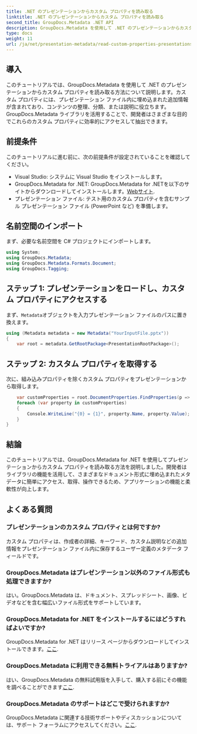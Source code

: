 ```yaml
---
title: .NET のプレゼンテーションからカスタム プロパティを読み取る
linktitle: .NET のプレゼンテーションからカスタム プロパティを読み取る
second_title: GroupDocs.Metadata .NET API
description: GroupDocs.Metadata を使用して .NET のプレゼンテーションからカスタム プロパティを読み取る方法を学習します。メタデータに効率的にアクセスして取得します。
type: docs
weight: 11
url: /ja/net/presentation-metadata/read-custom-properties-presentations/
---
```

## 導入
このチュートリアルでは、GroupDocs.Metadata を使用して .NET のプレゼンテーションからカスタム プロパティを読み取る方法について説明します。カスタム プロパティには、プレゼンテーション ファイル内に埋め込まれた追加情報が含まれており、コンテンツの整理、分類、または説明に役立ちます。GroupDocs.Metadata ライブラリを活用することで、開発者はさまざまな目的でこれらのカスタム プロパティに効率的にアクセスして抽出できます。
## 前提条件
このチュートリアルに進む前に、次の前提条件が設定されていることを確認してください。
- Visual Studio: システムに Visual Studio をインストールします。
-  GroupDocs.Metadata for .NET: GroupDocs.Metadata for .NETを以下のサイトからダウンロードしてインストールします。[Webサイト](https://releases.groupdocs.com/metadata/net/).
- プレゼンテーション ファイル: テスト用のカスタム プロパティを含むサンプル プレゼンテーション ファイル (PowerPoint など) を準備します。

## 名前空間のインポート
まず、必要な名前空間を C# プロジェクトにインポートします。
```csharp
using System;
using GroupDocs.Metadata;
using GroupDocs.Metadata.Formats.Document;
using GroupDocs.Tagging;
```
## ステップ 1: プレゼンテーションをロードし、カスタム プロパティにアクセスする
まず、`Metadata`オブジェクトを入力プレゼンテーション ファイルのパスに置き換えます。
```csharp
using (Metadata metadata = new Metadata("YourInputFile.pptx"))
{
    var root = metadata.GetRootPackage<PresentationRootPackage>();
```
## ステップ 2: カスタム プロパティを取得する
次に、組み込みプロパティを除くカスタム プロパティをプレゼンテーションから取得します。
```csharp
    var customProperties = root.DocumentProperties.FindProperties(p => !p.Tags.Contains(Tags.Document.BuiltIn));
    foreach (var property in customProperties)
    {
        Console.WriteLine("{0} = {1}", property.Name, property.Value);
    }
}
```

## 結論
このチュートリアルでは、GroupDocs.Metadata for .NET を使用してプレゼンテーションからカスタム プロパティを読み取る方法を説明しました。開発者はライブラリの機能を活用して、さまざまなドキュメント形式に埋め込まれたメタデータに簡単にアクセス、取得、操作できるため、アプリケーションの機能と柔軟性が向上します。

## よくある質問
### プレゼンテーションのカスタム プロパティとは何ですか?
カスタム プロパティは、作成者の詳細、キーワード、カスタム説明などの追加情報をプレゼンテーション ファイル内に保存するユーザー定義のメタデータ フィールドです。
### GroupDocs.Metadata はプレゼンテーション以外のファイル形式も処理できますか?
はい。GroupDocs.Metadata は、ドキュメント、スプレッドシート、画像、ビデオなどを含む幅広いファイル形式をサポートしています。
### GroupDocs.Metadata for .NET をインストールするにはどうすればよいですか?
 GroupDocs.Metadata for .NET はリリース ページからダウンロードしてインストールできます。[ここ](https://releases.groupdocs.com/metadata/net/).
### GroupDocs.Metadata に利用できる無料トライアルはありますか?
はい、GroupDocs.Metadata の無料試用版を入手して、購入する前にその機能を調べることができます[ここ](https://releases.groupdocs.com/).
### GroupDocs.Metadata のサポートはどこで受けられますか?
GroupDocs.Metadata に関連する技術サポートやディスカッションについては、サポート フォーラムにアクセスしてください。[ここ](https://forum.groupdocs.com/c/metadata/14).